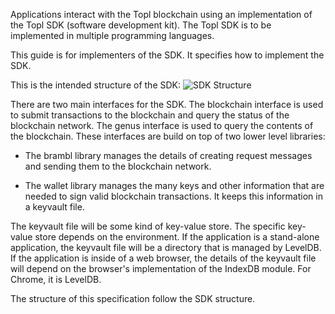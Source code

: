 Applications interact with the Topl blockchain using an implementation of the Topl SDK (software development kit). The Topl SDK is to be implemented in multiple programming languages.  

This guide is for implementers of the SDK. It specifies how to implement the SDK. 

This is the intended structure of the SDK:
![SDK Structure](//www.plantuml.com/plantuml/png/RP2nheCm34NtV8N5c_a7XgSkZ1tR3Wwu4662b9WYXFhlTICKjQZhoSczLwwYO91vPEEdbg0u_zS5_B7hUbc9ULfWCm3E2uKxDYfqvETuzPaKW14I_FOiJytGzEZyKKulAbzimD7oRQ_h0f5_umMPIOuuLK1Pvc_AKfAo7oZ7V2Og7cXzuCnYdiQqA6WnwjXwft1od4Pc3pOrA_AjdkW5)

There are two main interfaces for the SDK. The blockchain interface is used to submit transactions to the blockchain and query the status of the blockchain network. The genus interface is used to query the contents of the blockchain. These interfaces are build on top of two lower level libraries:

* The brambl library manages the details of creating request messages and sending them to the blockchain network.

* The wallet library manages the many keys and other information that are needed to sign valid blockchain transactions. It keeps this information in a keyvault file.

The keyvault file will be some kind of key-value store. The specific key-value store depends on the environment. If the application is a stand-alone application, the keyvault file will be a directory that is managed by LevelDB. If the application is inside of a web browser, the details of the keyvault file will depend on the browser's implementation of the IndexDB module.  For Chrome, it is LevelDB.

The structure of this specification follow the SDK structure.